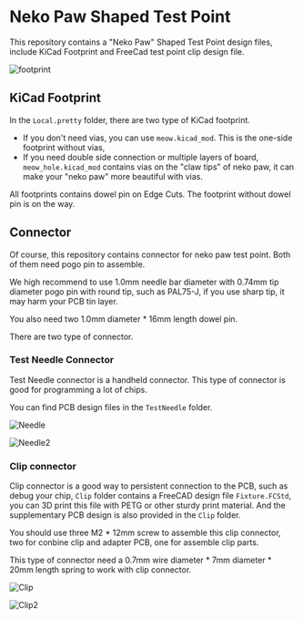 # Neko Paw Shaped Test Point
This repository contains a "Neko Paw" Shaped Test Point design files, include KiCad Footprint and FreeCad test point clip design file.

![footprint](https://user-images.githubusercontent.com/8038511/173807471-f3634d36-5d1a-4202-bad3-2db55b7f6b24.png)

## KiCad Footprint
In the `Local.pretty` folder, there are two type of KiCad footprint. 

 * If you don't need vias, you can use `meow.kicad_mod`. This is the one-side footprint without vias,
 * If you need double side connection or multiple layers of board, `meow_hole.kicad_mod` contains vias on the "claw tips" of neko paw, it can make your "neko paw" more beautiful with vias.

All footprints contains dowel pin on Edge Cuts. The footprint without dowel pin is on the way.

## Connector
Of course, this repository contains connector for neko paw test point. Both of them need pogo pin to assemble.

We high recommend to use 1.0mm needle bar diameter with 0.74mm tip diameter pogo pin with round tip, such as PAL75-J, if you use sharp tip, it may harm your PCB tin layer.

You also need two 1.0mm diameter * 16mm length dowel pin. 

There are two type of connector.

### Test Needle Connector
Test Needle connector is a handheld connector. This type of connector is good for programming a lot of chips.

You can find PCB design files in the `TestNeedle` folder.

![Needle](https://user-images.githubusercontent.com/8038511/173817801-1c8001b9-4a99-4336-ba42-3ec8435dd885.png)

![Needle2](https://user-images.githubusercontent.com/8038511/173817502-b0202656-4881-4886-84db-a64d9fba86ee.png)

### Clip connector
Clip connector is a good way to persistent connection to the PCB, such as debug your chip, `Clip` folder contains a FreeCAD design file `Fixture.FCStd`, you can 3D print this file with PETG or other sturdy print material. And the supplementary PCB design is also provided in the `Clip` folder.

You should use three M2 * 12mm screw to assemble this clip connector, two for conbine clip and adapter PCB, one for assemble clip parts.

This type of connector need a 0.7mm wire diameter * 7mm diameter * 20mm length spring to work with clip connector.

![Clip](https://user-images.githubusercontent.com/8038511/173806358-feefa180-b81d-44e4-99a9-08597d6d76a1.png)

![Clip2](https://user-images.githubusercontent.com/8038511/173818526-0935264e-4586-4c19-85a8-690d3c33e9f0.png)
